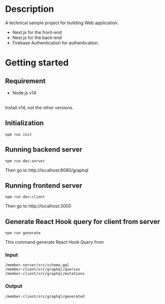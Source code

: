 # Description
A technical sample project for building Web application. 

- Next.js for the front-end
- Nest.js for the back-end
- Firebase Authentication for authentication.

# Getting started
## Requirement
- Node.js v14
<br>
Install v14, not the other versions.

## Initialization
```
npm run init
```
## Running backend server
```
npm run dev:server
```
Then go to http://localhost:8080/graphql
## Running frontend server
```
npm run dev:client
```
Then go to http://localhost:3000

## Generate React Hook query for client from server 
``` 
npm run generate
```
This command generate React Hook Query from 
### Input
```
/member-server/src/schema.gql
/member-client/src/graphql/queries
/member-client/src/graphql/mutations
```
### Output
```
/member-client/src/graphql/generated
```